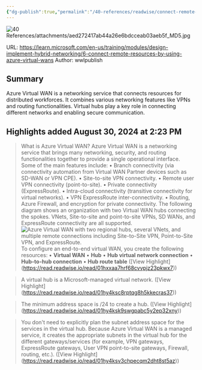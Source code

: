 ```yaml
---
{"dg-publish":true,"permalink":"/40-references/readwise/connect-remote-resources-by-using-azure-virtual-wa-ns-training/","tags":["rw/articles"]}
---
```


![40 References/attachments/aed272417ab44a26e6bdcceab03aeb5f_MD5.jpg](/img/user/40%20References/attachments/aed272417ab44a26e6bdcceab03aeb5f_MD5.jpg)
  
URL: https://learn.microsoft.com/en-us/training/modules/design-implement-hybrid-networking/6-connect-remote-resources-by-using-azure-virtual-wans
Author: wwlpublish

## Summary

Azure Virtual WAN is a networking service that connects resources for distributed workforces. It combines various networking features like VPNs and routing functionalities. Virtual hubs play a key role in connecting different networks and enabling secure communication.

## Highlights added August 30, 2024 at 2:23 PM
>What is Azure Virtual WAN?
>Azure Virtual WAN is a networking service that brings many networking, security, and routing functionalities together to provide a single operational interface. Some of the main features include:
>• Branch connectivity (via connectivity automation from Virtual WAN Partner devices such as SD-WAN or VPN CPE).
>• Site-to-site VPN connectivity.
>• Remote user VPN connectivity (point-to-site).
>• Private connectivity (ExpressRoute).
>• Intra-cloud connectivity (transitive connectivity for virtual networks).
>• VPN ExpressRoute inter-connectivity.
>• Routing, Azure Firewall, and encryption for private connectivity.
>The following diagram shows an organization with two Virtual WAN hubs connecting the spokes. VNets, Site-to-site and point-to-site VPNs, SD WANs, and ExpressRoute connectivity are all supported.
>![Azure Virtual WAN with two regional hubs, several VNets, and multiple remote connections including Site-to-Site VPN, Point-to-Site VPN, and ExpressRoute.](https://learn.microsoft.com/en-us/training/modules/design-implement-hybrid-networking/6-connect-remote-resources-by-using-azure-virtual-wans/../../wwl-azure/design-implement-hybrid-networking/media/azure-wan-regions-a420bb18.png)
>To configure an end-to-end virtual WAN, you create the following resources:
>• **Virtual WAN**
>• **Hub**
>• **Hub virtual network connection**
>• **Hub-to-hub connection**
>• **Hub route table** ([View Highlight] (https://read.readwise.io/read/01hxxaa7hrf68cvvpjz23pkwx7))


>A virtual hub is a Microsoft-managed virtual network. ([View Highlight] (https://read.readwise.io/read/01hy4ksc8rptqg8h5kkecras37))


>The minimum address space is /24 to create a hub. ([View Highlight] (https://read.readwise.io/read/01hy4ksk9swgpabc5y2ep32xny))


>You don't need to explicitly plan the subnet address space for the services in the virtual hub. Because Azure Virtual WAN is a managed service, it creates the appropriate subnets in the virtual hub for the different gateways/services (for example, VPN gateways, ExpressRoute gateways, User VPN point-to-site gateways, Firewall, routing, etc.). ([View Highlight] (https://read.readwise.io/read/01hy4ksv3chpecqm2dht8st5az))


